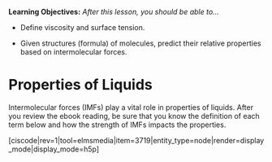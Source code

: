 <div style="float:right;margin:auto"><ebook-button title="Properties of Liquids" link="https://genchem.science.psu.edu/13-5-properties-liquids"></ebook-button></div>

**Learning Objectives:** _After this lesson, you should be able to…_

* Define viscosity and surface tension.

* Given structures (formula) of molecules, predict their relative properties based on intermolecular forces.

# Properties of Liquids

Intermolecular forces (IMFs) play a vital role in properties of liquids.  After you review the ebook reading, be sure that you know the definition of each term below and how the strength of IMFs impacts the properties.

 [ciscode|rev=1|tool=elmsmedia|item=3719|entity_type=node|render=display_mode|display_mode=h5p] 
 
  